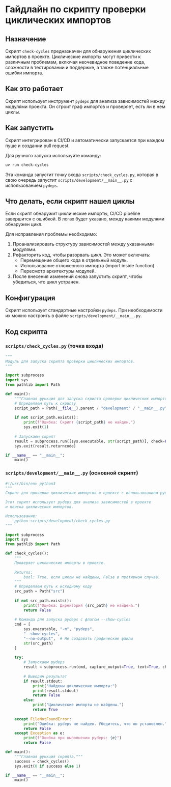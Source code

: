 # Гайдлайн по скрипту проверки циклических импортов

## Назначение

Скрипт `check-cycles` предназначен для обнаружения циклических импортов в проекте. Циклические импорты могут привести к различным проблемам, включая неочевидное поведение кода, сложности в тестировании и поддержке, а также потенциальные ошибки импорта.

## Как это работает

Скрипт использует инструмент `pydeps` для анализа зависимостей между модулями проекта. Он строит граф импортов и проверяет, есть ли в нем циклы.

## Как запустить

Скрипт интегрирован в CI/CD и автоматически запускается при каждом пуше и создании pull request.

Для ручного запуска используйте команду:

```bash
uv run check-cycles
```

Эта команда запустит точку входа `scripts/check_cycles.py`, которая в свою очередь запустит `scripts/development/__main__.py` с использованием `pydeps`.

## Что делать, если скрипт нашел циклы

Если скрипт обнаружит циклические импорты, CI/CD pipeline завершится с ошибкой. В логах будет указано, между какими модулями обнаружен цикл.

Для исправления проблемы необходимо:

1.  Проанализировать структуру зависимостей между указанными модулями.
2.  Рефакторить код, чтобы разорвать цикл. Это может включать:
    *   Перемещение общего кода в отдельный модуль.
    *   Использование отложенного импорта (import inside function).
    *   Пересмотр архитектуры модулей.
3.  После внесения изменений снова запустить скрипт, чтобы убедиться, что цикл устранен.

## Конфигурация

Скрипт использует стандартные настройки `pydeps`. При необходимости их можно настроить в файле `scripts/development/__main__.py`.

## Код скрипта

### `scripts/check_cycles.py` (точка входа)

```python
"""
Модуль для запуска скрипта проверки циклических импортов.
"""

import subprocess
import sys
from pathlib import Path

def main():
    """Главная функция для запуска скрипта проверки циклических импортов."""
    # Определяем путь к скрипту
    script_path = Path(__file__).parent / "development" / "__main__.py"
    
    if not script_path.exists():
        print(f"Ошибка: Скрипт {script_path} не найден.")
        sys.exit(1)
    
    # Запускаем скрипт
    result = subprocess.run([sys.executable, str(script_path)], check=False)
    sys.exit(result.returncode)

if __name__ == "__main__":
    main()
```

### `scripts/development/__main__.py` (основной скрипт)

```python
#!/usr/bin/env python3
"""
Скрипт для проверки циклических импортов в проекте с использованием pydeps.

Этот скрипт использует pydeps для анализа зависимостей в проекте
и поиска циклических импортов.

Использование:
    python scripts/development/check_cycles.py
"""

import subprocess
import sys
from pathlib import Path

def check_cycles():
    """
    Проверяет циклические импорты в проекте.
    
    Returns:
        bool: True, если циклы не найдены, False в противном случае.
    """
    # Определяем путь к исходному коду
    src_path = Path("src")
    
    if not src_path.exists():
        print(f"Ошибка: Директория {src_path} не найдена.")
        return False
    
    # Команда для запуска pydeps с флагом --show-cycles
    cmd = [
        sys.executable, "-m", "pydeps",
        "--show-cycles",
        "--no-output",  # Не создавать графические файлы
        str(src_path)
    ]
    
    try:
        # Запускаем pydeps
        result = subprocess.run(cmd, capture_output=True, text=True, check=False)
        
        # Выводим результат
        if result.stdout:
            print("Найдены циклические импорты:")
            print(result.stdout)
            return False
        else:
            print("Циклические импорты не найдены.")
            return True
            
    except FileNotFoundError:
        print("Ошибка: pydeps не найден. Убедитесь, что он установлен.")
        return False
    except Exception as e:
        print(f"Ошибка при выполнении pydeps: {e}")
        return False

def main():
    """Главная функция скрипта."""
    success = check_cycles()
    sys.exit(0 if success else 1)

if __name__ == "__main__":
    main()
```